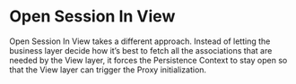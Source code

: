 # Open Session In View

Open Session In View takes a different approach. Instead of letting the business layer decide how it’s best to fetch all the associations that are needed by the View layer, it forces the Persistence Context to stay open so that the View layer can trigger the Proxy initialization.
